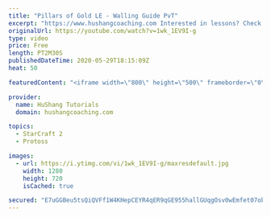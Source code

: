 ```yaml
---
title: "Pillars of Gold LE - Walling Guide PvT"
excerpt: "https://www.hushangcoaching.com Interested in lessons? Check out the website for more information ------------------------------------------------------------------------------------------------------- Want to support HuShang Tutorials directly? Patreon is a website where you can contribute a monthly"
originalUrl: https://youtube.com/watch?v=1wk_1EV9I-g
type: video
price: Free
length: PT2M30S
publishedDateTime: 2020-05-29T18:15:09Z
heat: 50

featuredContent: "<iframe width=\"800\" height=\"500\" frameborder=\"0\" src=\"https://www.youtube.com/embed/1wk_1EV9I-g\" allow=\"accelerometer; autoplay; encrypted-media; gyroscope; picture-in-picture\" allowfullscreen></iframe>"

provider:
  name: HuShang Tutorials
  domain: hushangcoaching.com

topics:
  - StarCraft 2
  - Protoss

images:
  - url: https://i.ytimg.com/vi/1wk_1EV9I-g/maxresdefault.jpg
    width: 1280
    height: 720
    isCached: true

secured: "E7uGGBeu5tsQiQVFf1W4KHepCEYR4qER9qGE955hallGUqgOsv0wEmfet07obPan2yWJVavOHytbS9wAlmHCVgQAPXVF6Wc1xPbWoqH1GrzfCK2J6vahrw/GdAE98cEhHpNJR9croN7DbAtYbjEpW8G6GzMsZF/5tL1/Ga0CIBn9//esnWdKGuXohTOs77tonE/K5CWcD3jcjuEieXy719bLsDhLvLYbng8DscM6mhaFL4j5RZ0LiYkaTrW3QbsJfkY5SQtta3bY4LxtdmfFvzQfNuey7y9DyiChqMKzOj7cjqC1sCQt1VK0ZKQ3xGnBUGnvL1aetDWDR6E/b/+cT2tsH8/WuZJRSrygRcMcyJ5pqG725sd/ypqK2hsDuYukEJ7fdP+DXdpIOg646XX9rCDv/HIVsgzmPlD1LzYAx9w=;FlYEiGJpx4wuGQAoEK1hOw=="
---
```


